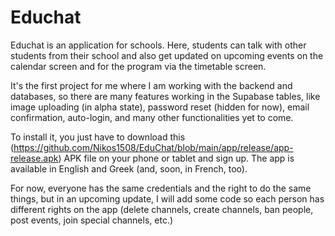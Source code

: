 # Educhat

Educhat is an application for schools. Here, students can talk with other students from their school and also get updated on upcoming events on the calendar screen and for the program via the timetable screen. 

It's the first project for me where I am working with the backend and databases, so there are many features working in the Supabase tables, like image uploading (in alpha state), password reset (hidden for now), email confirmation, auto-login, and many other functionalities yet to come.

To install it, you just have to download this (https://github.com/Nikos1508/EduChat/blob/main/app/release/app-release.apk) APK file on your phone or tablet and sign up. The app is available in English and Greek (and, soon, in French, too).

For now, everyone has the same credentials and the right to do the same things, but in an upcoming update, I will add some code so each person has different rights on the app (delete channels, create channels, ban people, post events, join special channels, etc.)

